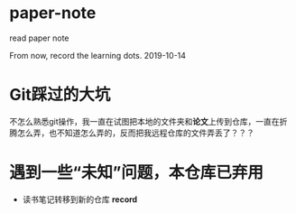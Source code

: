 # paper-note
read paper note

From now, record the learning dots.
2019-10-14

# Git踩过的大坑
不怎么熟悉git操作，我一直在试图把本地的文件夹和**论文**上传到仓库，一直在折腾怎么弄，也不知道怎么弄的，反而把我远程仓库的文件弄丢了？？？

# 遇到一些“未知”问题，本仓库已弃用
- 读书笔记转移到新的仓库 **record**
